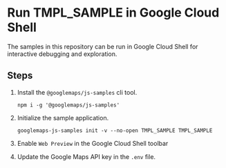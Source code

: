 # Run TMPL_SAMPLE in Google Cloud Shell

The samples in this repository can be run in Google Cloud Shell for interactive debugging and exploration.

## Steps

1. Install the `@googlemaps/js-samples` cli tool.

    ```
    npm i -g '@googlemaps/js-samples'
    ```
1. Initialize the sample application. 
    ```
    googlemaps-js-samples init -v --no-open TMPL_SAMPLE TMPL_SAMPLE
    ```
1. Enable `Web Preview` in the Google Cloud Shell toolbar
1. Update the Google Maps API key in the `.env` file.
